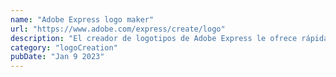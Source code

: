 ```yaml
---
name: "Adobe Express logo maker"
url: "https://www.adobe.com/express/create/logo"
description: "El creador de logotipos de Adobe Express le ofrece rápidamente logotipos de calidad generados por IA que se pueden compartir en todas sus plataformas impresas y digitales."
category: "logoCreation"
pubDate: "Jan 9 2023"
---
```

